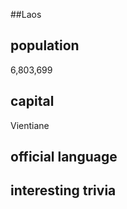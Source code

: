 ##Laos
## population
 6,803,699


## capital
Vientiane
 
## official language


## interesting trivia




